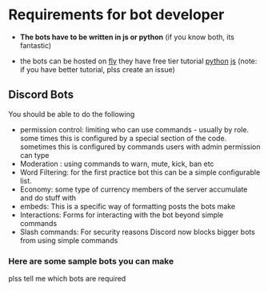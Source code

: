 # Requirements for bot developer

- **The bots have to be written in js or python** (if you know both, its fantastic)

- the bots can be hosted on [fly](https://fly.io/docs/about/pricing) they have free tier  tutorial [python](https://jonahlawrence.hashnode.dev/hosting-a-python-discord-bot-for-free-with-flyio) [js](https://sevic.dev/nodejs-deployment-flyio/) (note: if you have better tutorial, plss create an issue)


## Discord Bots
You should be able to do the following
	
- permission control: limiting who can use commands - usually by role. some times this is configured by a special section of the code. sometimes this is configured by commands users with admin permission can type 
- Moderation : using commands to warn, mute, kick, ban etc
- Word Filtering: for the first practice bot this can be a simple configurable list.  
- Economy: some type of currency members of the server accumulate and do stuff with
- embeds: This is a specific way of formatting posts the bots make
-  Interactions: Forms for interacting with the bot beyond simple commands 
- Slash commands:  For security reasons Discord now blocks bigger bots from using simple commands

### Here are some sample bots you can make

plss tell me which bots are required
